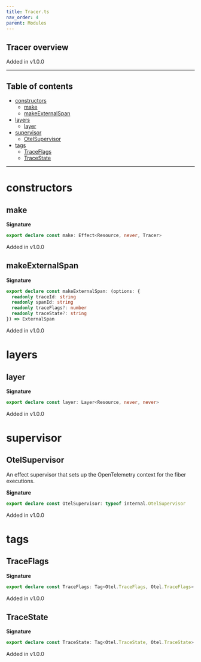 ```yaml
---
title: Tracer.ts
nav_order: 4
parent: Modules
---
```


## Tracer overview

Added in v1.0.0

---

<h2 class="text-delta">Table of contents</h2>

- [constructors](#constructors)
  - [make](#make)
  - [makeExternalSpan](#makeexternalspan)
- [layers](#layers)
  - [layer](#layer)
- [supervisor](#supervisor)
  - [OtelSupervisor](#otelsupervisor)
- [tags](#tags)
  - [TraceFlags](#traceflags)
  - [TraceState](#tracestate)

---

# constructors

## make

**Signature**

```ts
export declare const make: Effect<Resource, never, Tracer>
```

Added in v1.0.0

## makeExternalSpan

**Signature**

```ts
export declare const makeExternalSpan: (options: {
  readonly traceId: string
  readonly spanId: string
  readonly traceFlags?: number
  readonly traceState?: string
}) => ExternalSpan
```

Added in v1.0.0

# layers

## layer

**Signature**

```ts
export declare const layer: Layer<Resource, never, never>
```

Added in v1.0.0

# supervisor

## OtelSupervisor

An effect supervisor that sets up the OpenTelemetry context for the fiber executions.

**Signature**

```ts
export declare const OtelSupervisor: typeof internal.OtelSupervisor
```

Added in v1.0.0

# tags

## TraceFlags

**Signature**

```ts
export declare const TraceFlags: Tag<Otel.TraceFlags, Otel.TraceFlags>
```

Added in v1.0.0

## TraceState

**Signature**

```ts
export declare const TraceState: Tag<Otel.TraceState, Otel.TraceState>
```

Added in v1.0.0
